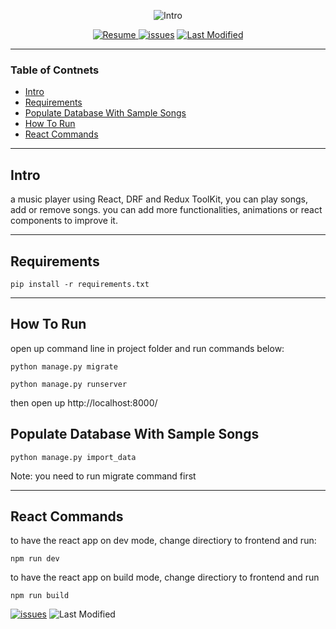 <div  align="left"  markdown="1">

</div>

  <div  align=center  markdown="1">

![Intro](https://github.com/ht21992/React-DRF-Task-Management/assets/47816410/c6e89985-0b60-4778-acdd-e5efcafef2d9)

[![Resume](https://github.com/ht21992/React-DRF-Task-Management/assets/47816410/990c7805-cde9-4c21-af02-2a0f596ee6bc) ![issues](https://img.shields.io/github/issues/ht21992/React-MusicPlayer/Repo)](https://github.com/ht21992/React-MusicPlayer/issues) [![Last Modified](https://img.shields.io/badge/Last%20Modified-2023%2F10%2F05-DD571C)](https://github.com/ht21992/React-MusicPlayer)

</div>

<div  markdown=“1”>

---

### Table of Contnets

- [Intro](#intro)
- [Requirements](#requirements)
- [Populate Database With Sample Songs](#populate)
- [How To Run](#run)
- [React Commands](#react)

---

</div>

## Intro

<div id="intro"  text-align="justify"  markdown="1">

a music player using React, DRF and Redux ToolKit, you can play songs, add or remove songs. you can add more functionalities, animations or react components to improve it.

</div>

---

## Requirements

<div  id="requirements"  markdown="1">

```
pip install -r requirements.txt
```

</div>

---

## How To Run

<div  id="run"  markdown="1">

open up command line in project folder and run commands below:

```
python manage.py migrate

python manage.py runserver
```

then open up http://localhost:8000/

</div>

## Populate Database With Sample Songs

<div  id="populate"  markdown="1">

```
python manage.py import_data
```

Note: you need to run migrate command first

</div>

---

## React Commands

<div  id="react"  markdown="1">
to have the react app on dev mode, change directiory to frontend and run:

```
npm run dev

```

to have the react app on build mode, change directiory to frontend and run

```
npm run build
```

</div>

[
![issues](https://img.shields.io/github/issues/ht21992/React-MusicPlayer/Repo)](https://github.com/ht21992/React-MusicPlayer/issues) ![Last Modified](https://img.shields.io/badge/Last%20Modified-2023%2F10%2F05-DD571C)
